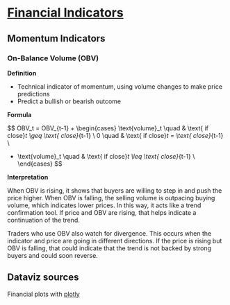 # [Financial Indicators](https://www.investopedia.com/top-7-technical-analysis-tools-4773275)

## Momentum Indicators

### On-Balance Volume (OBV)

**Definition**

- Technical indicator of momentum, using volume changes to make price predictions
- Predict a bullish or bearish outcome

**Formula**

$$
OBV_t = OBV_{t-1} +
\begin{cases}
  \text{volume}_t \quad & \text{ if close}_t \geq \text{ close}_{t-1} \\
  0 \quad & \text{ if close}_t = \text{ close}_{t-1} \\
  - \text{volume}_t \quad & \text{ if close}_t \leq \text{ close}_{t-1} \\
\end{cases}
$$

**Interpretation**

When OBV is rising, it shows that buyers are willing to step in and push the price higher. When OBV is falling, the selling volume is outpacing buying volume, which indicates lower prices. In this way, it acts like a trend confirmation tool. If price and OBV are rising, that helps indicate a continuation of the trend.

Traders who use OBV also watch for divergence. This occurs when the indicator and price are going in different directions. If the price is rising but OBV is falling, that could indicate that the trend is not backed by strong buyers and could soon reverse.

## Dataviz sources

Financial plots with [plotly](https://plotly.com/r/financial-charts/)
